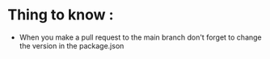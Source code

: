 # Thing to know :
- When you make a pull request to the main branch don't forget to change the version in the package.json
